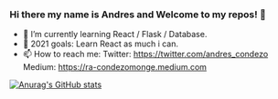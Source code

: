 ### Hi there my name is Andres and Welcome to my repos! 👋


- 🌱 I’m currently learning React / Flask / Database.
- 🎯 2021 goals: Learn React as much i can.
- 📫 How to reach me: 
  Twitter: https://twitter.com/andres_condezo
  Medium: https://ra-condezomonge.medium.com


[![Anurag's GitHub stats](https://github-readme-stats.vercel.app/api?username=anuraghazra)](https://github.com/anuraghazra/github-readme-stats)



